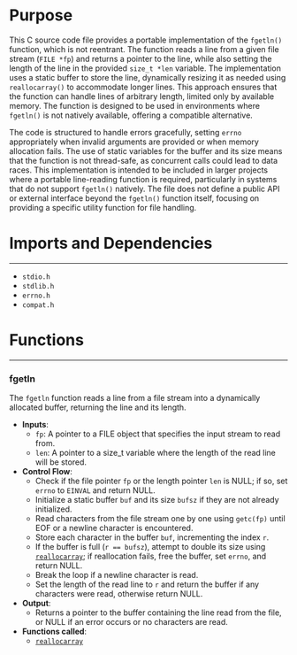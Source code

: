 # Purpose
This C source code file provides a portable implementation of the `fgetln()` function, which is not reentrant. The function reads a line from a given file stream (`FILE *fp`) and returns a pointer to the line, while also setting the length of the line in the provided `size_t *len` variable. The implementation uses a static buffer to store the line, dynamically resizing it as needed using `reallocarray()` to accommodate longer lines. This approach ensures that the function can handle lines of arbitrary length, limited only by available memory. The function is designed to be used in environments where `fgetln()` is not natively available, offering a compatible alternative.

The code is structured to handle errors gracefully, setting `errno` appropriately when invalid arguments are provided or when memory allocation fails. The use of static variables for the buffer and its size means that the function is not thread-safe, as concurrent calls could lead to data races. This implementation is intended to be included in larger projects where a portable line-reading function is required, particularly in systems that do not support `fgetln()` natively. The file does not define a public API or external interface beyond the `fgetln()` function itself, focusing on providing a specific utility function for file handling.
# Imports and Dependencies

---
- `stdio.h`
- `stdlib.h`
- `errno.h`
- `compat.h`


# Functions

---
### fgetln<!-- {{#callable:fgetln}} -->
The `fgetln` function reads a line from a file stream into a dynamically allocated buffer, returning the line and its length.
- **Inputs**:
    - `fp`: A pointer to a FILE object that specifies the input stream to read from.
    - `len`: A pointer to a size_t variable where the length of the read line will be stored.
- **Control Flow**:
    - Check if the file pointer `fp` or the length pointer `len` is NULL; if so, set `errno` to `EINVAL` and return NULL.
    - Initialize a static buffer `buf` and its size `bufsz` if they are not already initialized.
    - Read characters from the file stream one by one using `getc(fp)` until EOF or a newline character is encountered.
    - Store each character in the buffer `buf`, incrementing the index `r`.
    - If the buffer is full (`r == bufsz`), attempt to double its size using [`reallocarray`](reallocarray.c.driver.md#reallocarray); if reallocation fails, free the buffer, set `errno`, and return NULL.
    - Break the loop if a newline character is read.
    - Set the length of the read line to `r` and return the buffer if any characters were read, otherwise return NULL.
- **Output**:
    - Returns a pointer to the buffer containing the line read from the file, or NULL if an error occurs or no characters are read.
- **Functions called**:
    - [`reallocarray`](reallocarray.c.driver.md#reallocarray)


